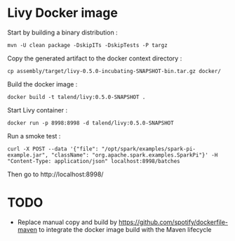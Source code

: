 # Livy Docker image
Start by building a binary distribution :
```
mvn -U clean package -DskipITs -DskipTests -P targz
```
Copy the generated artifact to the docker context directory :
```
cp assembly/target/livy-0.5.0-incubating-SNAPSHOT-bin.tar.gz docker/
```
Build the docker image :
```
docker build -t talend/livy:0.5.0-SNAPSHOT .
```
Start Livy container  :
```
docker run -p 8998:8998 -d talend/livy:0.5.0-SNAPSHOT
```
Run a smoke test :
```
curl -X POST --data '{"file": "/opt/spark/examples/spark-pi-example.jar", "className": "org.apache.spark.examples.SparkPi"}' -H "Content-Type: application/json" localhost:8998/batches
```
Then go to http://localhost:8998/

# TODO
- Replace manual copy and build by https://github.com/spotify/dockerfile-maven to integrate the docker image build with the Maven lifecycle
